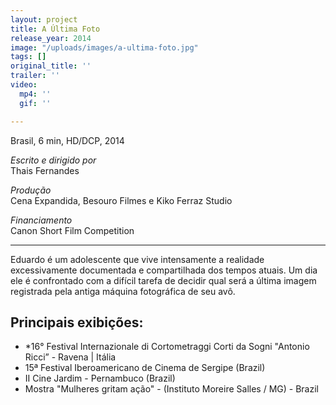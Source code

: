 ```yaml
---
layout: project
title: A Última Foto
release_year: 2014
image: "/uploads/images/a-ultima-foto.jpg"
tags: []
original_title: ''
trailer: ''
video:
  mp4: ''
  gif: ''

---
```

Brasil, 6 min, HD/DCP, 2014

_Escrito e dirigido por_  
Thais Fernandes

_Produção_  
Cena Expandida, Besouro Filmes e Kiko Ferraz Studio

_Financiamento_  
Canon Short Film Competition

***

Eduardo é um adolescente que vive intensamente a realidade excessivamente documentada e compartilhada dos tempos atuais. Um dia ele é confrontado com a difícil tarefa de decidir qual será a última imagem registrada pela antiga máquina fotográfica de seu avô.

## Principais exibições:

* *16° Festival Internazionale di Cortometraggi Corti da Sogni "Antonio Ricci” - Ravena | Itália
* 15ª Festival Iberoamericano de Cinema de Sergipe (Brazil)
* II Cine Jardim - Pernambuco (Brazil)
* Mostra "Mulheres gritam ação" - (Instituto Moreire Salles / MG) - Brazil